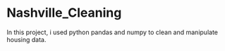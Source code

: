 # Nashville_Cleaning
In this project, i used python pandas and numpy to clean and manipulate housing data.
